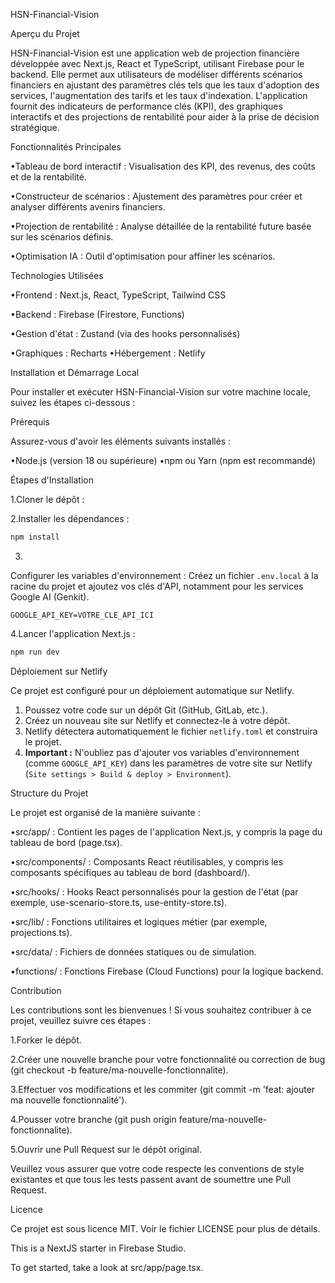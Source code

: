 HSN-Financial-Vision

Aperçu du Projet

HSN-Financial-Vision est une application web de projection financière développée avec Next.js, React et TypeScript, utilisant Firebase pour le backend. Elle permet aux utilisateurs de modéliser différents scénarios financiers en ajustant des paramètres clés tels que les taux d'adoption des services, l'augmentation des tarifs et les taux d'indexation. L'application fournit des indicateurs de performance clés (KPI), des graphiques interactifs et des projections de rentabilité pour aider à la prise de décision stratégique.

Fonctionnalités Principales

•Tableau de bord interactif : Visualisation des KPI, des revenus, des coûts et de la rentabilité.

•Constructeur de scénarios : Ajustement des paramètres pour créer et analyser différents avenirs financiers.

•Projection de rentabilité : Analyse détaillée de la rentabilité future basée sur les scénarios définis.

•Optimisation IA : Outil d'optimisation pour affiner les scénarios.

Technologies Utilisées

•Frontend : Next.js, React, TypeScript, Tailwind CSS

•Backend : Firebase (Firestore, Functions)

•Gestion d'état : Zustand (via des hooks personnalisés)

•Graphiques : Recharts
•Hébergement : Netlify

Installation et Démarrage Local

Pour installer et exécuter HSN-Financial-Vision sur votre machine locale, suivez les étapes ci-dessous :

Prérequis

Assurez-vous d'avoir les éléments suivants installés :

•Node.js (version 18 ou supérieure)
•npm ou Yarn (npm est recommandé)

Étapes d'Installation

1.Cloner le dépôt :

2.Installer les dépendances :
```bash
npm install
```

3.
Configurer les variables d'environnement :
Créez un fichier `.env.local` à la racine du projet et ajoutez vos clés d'API, notamment pour les services Google AI (Genkit).
```
GOOGLE_API_KEY=VOTRE_CLE_API_ICI
```

4.Lancer l'application Next.js :
```bash
npm run dev
```

Déploiement sur Netlify

Ce projet est configuré pour un déploiement automatique sur Netlify.
1. Poussez votre code sur un dépôt Git (GitHub, GitLab, etc.).
2. Créez un nouveau site sur Netlify et connectez-le à votre dépôt.
3. Netlify détectera automatiquement le fichier `netlify.toml` et construira le projet.
4. **Important :** N'oubliez pas d'ajouter vos variables d'environnement (comme `GOOGLE_API_KEY`) dans les paramètres de votre site sur Netlify (`Site settings > Build & deploy > Environment`).

Structure du Projet

Le projet est organisé de la manière suivante :

•src/app/ : Contient les pages de l'application Next.js, y compris la page du tableau de bord (page.tsx).

•src/components/ : Composants React réutilisables, y compris les composants spécifiques au tableau de bord (dashboard/).

•src/hooks/ : Hooks React personnalisés pour la gestion de l'état (par exemple, use-scenario-store.ts, use-entity-store.ts).

•src/lib/ : Fonctions utilitaires et logiques métier (par exemple, projections.ts).

•src/data/ : Fichiers de données statiques ou de simulation.

•functions/ : Fonctions Firebase (Cloud Functions) pour la logique backend.

Contribution

Les contributions sont les bienvenues ! Si vous souhaitez contribuer à ce projet, veuillez suivre ces étapes :

1.Forker le dépôt.

2.Créer une nouvelle branche pour votre fonctionnalité ou correction de bug (git checkout -b feature/ma-nouvelle-fonctionnalite).

3.Effectuer vos modifications et les commiter (git commit -m 'feat: ajouter ma nouvelle fonctionnalité').

4.Pousser votre branche (git push origin feature/ma-nouvelle-fonctionnalite).

5.Ouvrir une Pull Request sur le dépôt original.

Veuillez vous assurer que votre code respecte les conventions de style existantes et que tous les tests passent avant de soumettre une Pull Request.

Licence

Ce projet est sous licence MIT. Voir le fichier LICENSE pour plus de détails.


This is a NextJS starter in Firebase Studio.

To get started, take a look at src/app/page.tsx.
